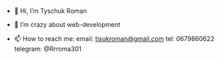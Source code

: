 - 👋 Hi, I’m Tyschuk Roman

- 👀 I’m crazy about web-development

- 📫 How to reach me: 
email: tisukroman@gmail.com
tel: 0679860622
telegram: @Rrroma301
